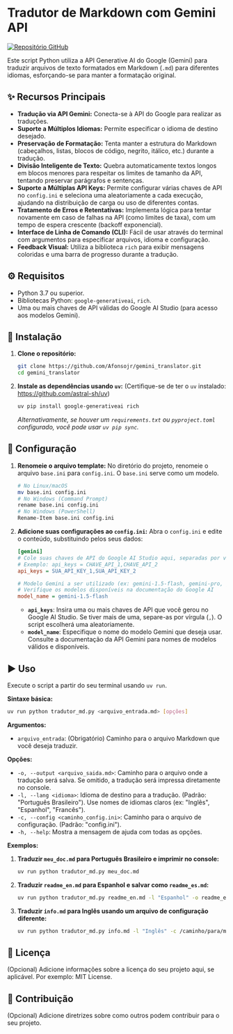 # Tradutor de Markdown com Gemini API

[![Repositório GitHub](https://img.shields.io/badge/GitHub-Repositório-blue?logo=github)](https://github.com/Afonsojr/gemini_translator.git)

Este script Python utiliza a API Generative AI do Google (Gemini) para traduzir arquivos de texto formatados em Markdown (`.md`) para diferentes idiomas, esforçando-se para manter a formatação original.

## ✨ Recursos Principais

*   **Tradução via API Gemini:** Conecta-se à API do Google para realizar as traduções.
*   **Suporte a Múltiplos Idiomas:** Permite especificar o idioma de destino desejado.
*   **Preservação de Formatação:** Tenta manter a estrutura do Markdown (cabeçalhos, listas, blocos de código, negrito, itálico, etc.) durante a tradução.
*   **Divisão Inteligente de Texto:** Quebra automaticamente textos longos em blocos menores para respeitar os limites de tamanho da API, tentando preservar parágrafos e sentenças.
*   **Suporte a Múltiplas API Keys:** Permite configurar várias chaves de API no `config.ini` e seleciona uma aleatoriamente a cada execução, ajudando na distribuição de carga ou uso de diferentes contas.
*   **Tratamento de Erros e Retentativas:** Implementa lógica para tentar novamente em caso de falhas na API (como limites de taxa), com um tempo de espera crescente (backoff exponencial).
*   **Interface de Linha de Comando (CLI):** Fácil de usar através do terminal com argumentos para especificar arquivos, idioma e configuração.
*   **Feedback Visual:** Utiliza a biblioteca `rich` para exibir mensagens coloridas e uma barra de progresso durante a tradução.

## ⚙️ Requisitos

*   Python 3.7 ou superior.
*   Bibliotecas Python: `google-generativeai`, `rich`.
*   Uma ou mais chaves de API válidas do Google AI Studio (para acesso aos modelos Gemini).

## 🚀 Instalação

1.  **Clone o repositório:**
    ```bash
    git clone https://github.com/Afonsojr/gemini_translator.git
    cd gemini_translator
    ```

2.  **Instale as dependências usando `uv`:**
    (Certifique-se de ter o `uv` instalado: https://github.com/astral-sh/uv)
    ```bash
    uv pip install google-generativeai rich
    ```
    *Alternativamente, se houver um `requirements.txt` ou `pyproject.toml` configurado, você pode usar `uv pip sync`.*

## 🔧 Configuração

1.  **Renomeie o arquivo template:** No diretório do projeto, renomeie o arquivo `base.ini` para `config.ini`. O `base.ini` serve como um modelo.
    ```bash
    # No Linux/macOS
    mv base.ini config.ini
    # No Windows (Command Prompt)
    rename base.ini config.ini
    # No Windows (PowerShell)
    Rename-Item base.ini config.ini
    ```

2.  **Adicione suas configurações ao `config.ini`:** Abra o `config.ini` e edite o conteúdo, substituindo pelos seus dados:

    ```ini
    [gemini]
    # Cole suas chaves de API do Google AI Studio aqui, separadas por vírgula
    # Exemplo: api_keys = CHAVE_API_1,CHAVE_API_2
    api_keys = SUA_API_KEY_1,SUA_API_KEY_2

    # Modelo Gemini a ser utilizado (ex: gemini-1.5-flash, gemini-pro, gemini-1.0-pro)
    # Verifique os modelos disponíveis na documentação do Google AI
    model_name = gemini-1.5-flash
    ```

    *   **`api_keys`**: Insira uma ou mais chaves de API que você gerou no Google AI Studio. Se tiver mais de uma, separe-as por vírgula (`,`). O script escolherá uma aleatoriamente.
    *   **`model_name`**: Especifique o nome do modelo Gemini que deseja usar. Consulte a documentação da API Gemini para nomes de modelos válidos e disponíveis.

## ▶️ Uso

Execute o script a partir do seu terminal usando `uv run`.

**Sintaxe básica:**

```bash
uv run python tradutor_md.py <arquivo_entrada.md> [opções]
```

**Argumentos:**

*   `arquivo_entrada`: (Obrigatório) Caminho para o arquivo Markdown que você deseja traduzir.

**Opções:**

*   `-o, --output <arquivo_saida.md>`: Caminho para o arquivo onde a tradução será salva. Se omitido, a tradução será impressa diretamente no console.
*   `-l, --lang <idioma>`: Idioma de destino para a tradução. (Padrão: "Português Brasileiro"). Use nomes de idiomas claros (ex: "Inglês", "Espanhol", "Francês").
*   `-c, --config <caminho_config.ini>`: Caminho para o arquivo de configuração. (Padrão: "config.ini").
*   `-h, --help`: Mostra a mensagem de ajuda com todas as opções.

**Exemplos:**

1.  **Traduzir `meu_doc.md` para Português Brasileiro e imprimir no console:**
    ```bash
    uv run python tradutor_md.py meu_doc.md
    ```

2.  **Traduzir `readme_en.md` para Espanhol e salvar como `readme_es.md`:**
    ```bash
    uv run python tradutor_md.py readme_en.md -l "Espanhol" -o readme_es.md
    ```

3.  **Traduzir `info.md` para Inglês usando um arquivo de configuração diferente:**
    ```bash
    uv run python tradutor_md.py info.md -l "Inglês" -c /caminho/para/meu_gemini_config.ini -o info_en.md
    ```

## 📄 Licença

(Opcional) Adicione informações sobre a licença do seu projeto aqui, se aplicável. Por exemplo: MIT License.

## 🙌 Contribuição

(Opcional) Adicione diretrizes sobre como outros podem contribuir para o seu projeto.

